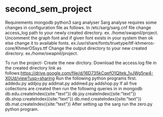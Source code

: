 # second_sem_project
Requirements
            mongodb
            python3
            sarg analyser
 Sarg analyse requires some changes in configuration file as follows.
            In /etc/sarg/sarg.cnf file change access_log path to your newly created directory.
            ex. /home/swapnil/project.
            Uncomment the graph font and if given font exists in your system then ok else change it to available fonts.
            ex./usr/share/fonts/truetype/ttf-khmeros-core/KhmerOSsys.ttf
            Change the output directory to your new created directory.
            ex./home/swapnil/project.
 
To run the project-
                  Create the new dirctory.
                  Download the access.log file in the created directory link as follows:https://drive.google.com/file/d/16D735kCqefO1Qltek_1vJWg5rw4-X0Ud/view?usp=sharing
                  Run the following python programs first.
                        addedu.py
                        addjoy.py
                        addmat.py
                        addmed.py
                        addshop.py
                  If all five collections are created then run the following queries in in mongodb
                        db.edu.createIndex({site:"text"})
                        db.joy.createIndex({site:"text"})
                        db.shop.createIndex({site:"text"})
                        db.med.createIndex({site:"text"})
                        db.mat.createIndex({site:"text"})
                   After setting up the sarg run the zero.py python program.

